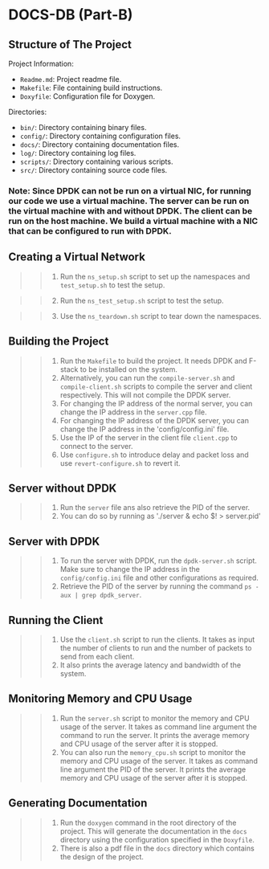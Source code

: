 # DOCS-DB (Part-B)

## Structure of The Project

Project Information: 
- `Readme.md`: Project readme file.
- `Makefile`: File containing build instructions.
- `Doxyfile`: Configuration file for Doxygen.

Directories:
- `bin/`: Directory containing binary files.
- `config/`: Directory containing configuration files.
- `docs/`: Directory containing documentation files.
- `log/`: Directory containing log files.
- `scripts/`: Directory containing various scripts.
- `src/`: Directory containing source code files.



### Note: Since DPDK can not be run on a virtual NIC, for running our code we use a virtual machine. The server can be run on the virtual machine with and without DPDK. The client can be run on the host machine. We build a virtual machine with a NIC that can be configured to run with DPDK. 

## Creating a Virtual Network
>> 1. Run the `ns_setup.sh` script to set up the namespaces and `test_setup.sh` to test the setup.

>> 2. Run the `ns_test_setup.sh` script to test the setup.

>> 3. Use the `ns_teardown.sh` script to tear down the namespaces.


## Building the Project
>> 1. Run the `Makefile` to build the project. It needs DPDK and F-stack to be installed on the system.
>> 2. Alternatively, you can run the `compile-server.sh` and `compile-client.sh` scripts to compile the server and client respectively. This will not compile the DPDK server. 
>> 3. For changing the IP address of the normal server, you can change the IP address in the `server.cpp` file.
>> 4. For changing the IP address of the DPDK server, you can change the IP address in the 'config/config.ini' file.
>> 5. Use the IP of the server in the client file `client.cpp` to connect to the server.
>> 6. Use `configure.sh` to introduce delay and packet loss and use `revert-configure.sh` to revert it.

## Server without DPDK
>> 1. Run the `server` file ans also retrieve the PID of the server.
>> 2. You can do so by running as './server & echo $! > server.pid'

## Server with DPDK
>> 1. To run the server with DPDK, run the `dpdk-server.sh` script. Make sure to change the IP address in the `config/config.ini` file and other configurations as required.
>> 2. Retrieve the PID of the server by running the command `ps -aux | grep dpdk_server`.

## Running the Client
>> 1. Use the `client.sh` script to run the clients. It takes as input the number of clients to run and the number of packets to send from each client.
>> 2. It also prints the average latency and bandwidth of the system.

## Monitoring Memory and CPU Usage
>> 1. Run the `server.sh` script to monitor the memory and CPU usage of the server. It takes as command line argument the command to run the server. It prints the average memory and CPU usage of the server after it is stopped.
>> 2. You can also run the `memory_cpu.sh` script to monitor the memory and CPU usage of the server. It takes as command line argument the PID of the server. It prints the average memory and CPU usage of the server after it is stopped.

## Generating Documentation
>> 1. Run the `doxygen` command in the root directory of the project. This will generate the documentation in the `docs` directory using the configuration specified in the `Doxyfile`.
>> 2. There is also a pdf file in the `docs` directory which contains the design of the project.
